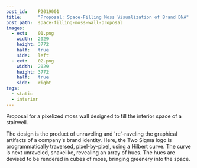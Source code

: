 ```yaml
---
post_id:    P2019001
title:      "Proposal: Space-Filling Moss Visualization of Brand DNA"
post_path:  space-filling-moss-wall-proposal
images:
  - ext:    01.png
    width:  2029
    height: 3772
    half:   true
    side:   left
  - ext:    02.png
    width:  2029
    height: 3772
    half:   true
    side:   right
tags:
  - static
  - interior
---
```

Proposal for a pixelized moss wall designed to fill the interior space of a stairwell.

The design is the product of unraveling and 're'-raveling the graphical artifacts of a company's brand identity. Here, the Two Sigma logo is programmatically traversed, pixel-by-pixel, using a Hilbert curve. The curve is next unraveled, snakelike, revealing an array of hues. The hues are devised to be rendered in cubes of moss, bringing greenery into the space.